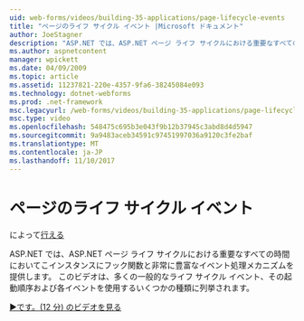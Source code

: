 ```yaml
---
uid: web-forms/videos/building-35-applications/page-lifecycle-events
title: "ページのライフ サイクル イベント |Microsoft ドキュメント"
author: JoeStagner
description: "ASP.NET では、ASP.NET ページ ライフ サイクルにおける重要なすべての時間においてこインスタンスにフック関数と非常に豊富なイベント処理メカニズムを提供します。 このビデオでは、列挙型をされます."
ms.author: aspnetcontent
manager: wpickett
ms.date: 04/09/2009
ms.topic: article
ms.assetid: 11237821-220e-4357-9fa6-38245084e093
ms.technology: dotnet-webforms
ms.prod: .net-framework
msc.legacyurl: /web-forms/videos/building-35-applications/page-lifecycle-events
msc.type: video
ms.openlocfilehash: 548475c695b3e043f9b12b37945c3abd8d4d5947
ms.sourcegitcommit: 9a9483aceb34591c97451997036a9120c3fe2baf
ms.translationtype: MT
ms.contentlocale: ja-JP
ms.lasthandoff: 11/10/2017
---
```

<a name="page-lifecycle-events"></a>ページのライフ サイクル イベント
====================
によって[行える](https://github.com/JoeStagner)

ASP.NET では、ASP.NET ページ ライフ サイクルにおける重要なすべての時間においてこインスタンスにフック関数と非常に豊富なイベント処理メカニズムを提供します。 このビデオは、多くの一般的なライフ サイクル イベント、その起動順序および各イベントを使用するいくつかの種類に列挙されます。

[&#9654;です。(12 分) のビデオを見る](https://channel9.msdn.com/Blogs/ASP-NET-Site-Videos/page-lifecycle-events)
